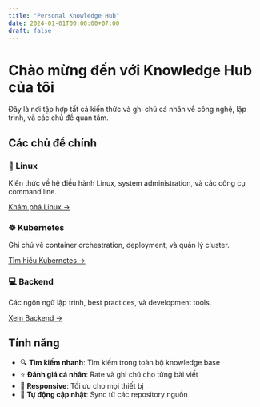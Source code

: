 ```yaml
---
title: "Personal Knowledge Hub"
date: 2024-01-01T00:00:00+07:00
draft: false
---
```


# Chào mừng đến với Knowledge Hub của tôi

Đây là nơi tập hợp tất cả kiến thức và ghi chú cá nhân về công nghệ, lập trình, và các chủ đề quan tâm.

## Các chủ đề chính

### 🐧 Linux
Kiến thức về hệ điều hành Linux, system administration, và các công cụ command line.

[Khám phá Linux →](/linux/)

### ☸️ Kubernetes  
Ghi chú về container orchestration, deployment, và quản lý cluster.

[Tìm hiểu Kubernetes →](/kubernetes/)

### 💻 Backend
Các ngôn ngữ lập trình, best practices, và development tools.

[Xem Backend →](/backend/)

## Tính năng

- 🔍 **Tìm kiếm nhanh**: Tìm kiếm trong toàn bộ knowledge base
- ⭐ **Đánh giá cá nhân**: Rate và ghi chú cho từng bài viết
- 📱 **Responsive**: Tối ưu cho mọi thiết bị
- 🔄 **Tự động cập nhật**: Sync từ các repository nguồn